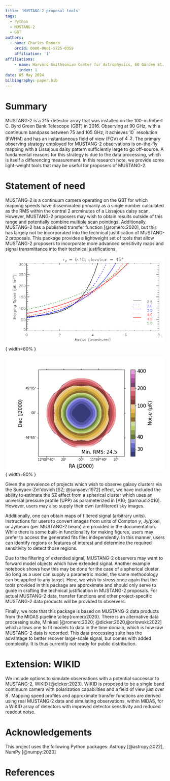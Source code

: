 ```yaml
---
title: 'MUSTANG-2 proposal tools'
tags:
  - Python
  - MUSTANG-2
  - GBT
authors:
  - name: Charles Romero
    orcid: 0000-0001-5725-0359
    affiliation: '1'
affiliations:
    - name: Harvard-Smithsonian Center for Astrophysics, 60 Garden St. Cambridge, MA 02134
      index: 1
date: 05 May 2024
bilbiography: paper.bib
---
```


# Summary

MUSTANG-2 is a 215-detector array that was installed on the 100-m Robert C. Byrd Green Bank Telescope (GBT) in 2016. Observing at 90 GHz, with a continuum bandpass between 75 and 105 GHz, it achieves $10^{\prime\prime}$ resolution (FWHM) and has an instantaneous field of view (FOV) of $4^{\prime}.2$. The primary observing strategy employed for MUSTANG-2 observations is on-the-fly mapping with a Lissajous daisy pattern sufficiently large to go off-source. A fundamental reasons for this strategy is due to the data processing, which is itself a differencing measurement. In this research note, we provide some light-weight tools that may be useful for proposers of MUSTANG-2.
    
# Statement of need

MUSTANG-2 is a continuum camera operating on the GBT for which
mapping speeds have disseminated primarily as a single number calculated as the RMS within the central 2 arcminutes of a Lissajous daisy scan. However, MUSTANG-2 proposers may wish to obtain results outside of this range and potentially combine multiple scan pointings. Additionally, MUSTANG-2 has a published transfer function [@romero:2020], but this has largely not be incorporated into the technical justification of MUSTANG-2 proposals. This package provides a lightweight set of tools that allow MUSTANG-2 proposers to incorporate more advanced sensitivity maps and signal transmittance into their technical justifications.


![Mapping speeds profiles by scan radius (in arcminutes) for a single pointing.\label{fig:M2mappingSpeeds}](AverageMappingSpeedsTogether_M2homepage.png){ width=80% }






![Sensitivity map (map of RMS), in this case assuming a single scan size with an offset pointing strategy.\label{fig:M2simObs}](SimulatedObservations_0z5_6m0_3s5_3s5_10h0_0h0_4p0_RMSimage.png){ width=80% }



Given the prevalence of projects which wish to observe galaxy clusters via the Sunyaev-Zel'dovich [SZ; @sunyaev:1972] effect, we have included the ability to estimate the SZ effect from a spherical cluster which uses an universal pressure profile (UPP) as parameterized in [A10; @arnaud:2010]. However, users may also supply their own (unfiltered) sky images. 


Additionally, one can obtain maps of filtered signal (arbitrary units). Instructions for users to convert images from units of Compton $y$, Jy/pixel, or Jy/beam (per MUSTANG-2 beam) are provided in the documentation. While there is some built-in functionality for making figures, users may prefer to access the generated fits files independently. In this manner, users can identify regions or features of interest and determine the required sensitivity to detect those regions. 
    
Due to the filtering of extended signal, MUSTANG-2 observers may want to forward model objects which have extended signal. Another example notebook shows how this may be done for the case of a spherical cluster. So long as a user can supply a parametric model, the same methodology can be applied to any target. Here, we wish to stress once again that the tools provided in this package are approximate and should only serve to guide in crafting the technical justification in MUSTANG-2 proposals. For actual MUSTANG-2 data, transfer functions and other project-specific MUSTANG-2 data products will be provided to observers.

Finally, we note that this package is based on MUSTANG-2 data products from the MIDAS pipeline \citep{romero2020}. There is an alternative data processing suite, Minkasi [@romero:2020; @dicker:2020,@orlowski:2022] which allows one to fit models to data in the time domain, which is how raw MUSTANG-2 data is recorded. This data processing suite has the advantage to better recover large-scale signal, but comes with added complexity. It is thus currently not ready for public distribution.

# Extension: WIKID

We include options to simulate observations with a potential successor to MUSTANG-2, WIKID [@dicker:2023]. WIKID is proposed to be a single band continuum camera with polarization capabilities and a field of view just over $8^{\prime}$. Mapping speed profiles and approximate transfer functions are derived using real MUSTANG-2 data and simulating observations, within MIDAS, for a WIKID array of detectors with improved detector sensitivity and reduced readout noise. 

# Acknowledgements

This project uses the following Python packages: Astropy [@astropy:2022], NumPy [@numpy:2020]

# References